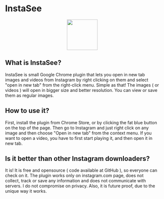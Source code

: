 # InstaSee 

<p align="center"><a href="https://instasee.me" target="_blank"><img width="100"src="https://instasee.me/img/logo.png"></a></p>


## What is InstaSee?
InstaSee is small Google Chrome plugin that lets you open in new tab images and videos from Instagram by right clicking on them and select "open in new tab" from the right-click menu. Simple as that! The images ( or videos ) will open in bigger size and better resolution. You can view or save them as regular images.

## How to use it?
First, install the plugin from Chrome Store, or by clicking the fat blue button on the top of the page. Then go to Instagram and just right click on any image and then choose "Open in new tab" from the context menu. If you want to open a video, you have to first start playing it, and then open it in new tab.

## Is it better than other Instagram downloaders?

It is! It is free and opensource ( code available at GitHub ), so everyone can check on it. The plugin works only on instagram.com page, does not collect, track or save any information and does not communicate with servers. I do not compromise on privacy. Also, it is future proof, due to the unique way it works.

